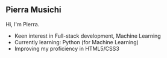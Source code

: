 ## Pierra Musichi
Hi, I'm Pierra. 
- Keen interest in Full-stack development, Machine Learning
- Currently learning: Python (for Machine Learning)
- Improving my proficiency in HTML5/CSS3

<!-- will insert header picture or sth of the sort->

<!---
pierramusichi/pierramusichi is a ✨ special ✨ repository because its `README.md` (this file) appears on your GitHub profile.
You can click the Preview link to take a look at your changes.
--->
